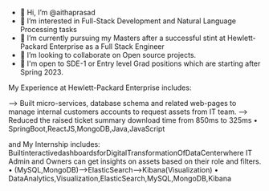 - 👋 Hi, I’m @aithaprasad
- 👀 I’m interested in Full-Stack Development and Natural Language Processing tasks 
- 🌱 I’m currently pursuing my Masters after a successful stint at Hewlett-Packard Enterprise as a Full Stack Engineer
- 💞️ I’m looking to collaborate on Open source projects.
- 💞️ I'm open to SDE-1 or Entry level Grad positions which are starting after Spring 2023.

My Experience at Hewlett-Packard Enterprise includes:

--> Built micro-services, database schema and related web-pages to manage internal customers accounts to request assets from IT team.
--> Reduced the raised ticket summary download time from 850ms to 325ms • SpringBoot,ReactJS,MongoDB,Java,JavaScript

and My Internship includes:
BuiltinteractivedashboardsforDigitalTransformationOfDataCenterwhere IT Admin and Owners can get insights on assets based on their role and filters.
• (MySQL,MongoDB)–>ElasticSearch–>Kibana(Visualization)
• DataAnalytics,Visualization,ElasticSearch,MySQL,MongoDB,Kibana


<!---
aithaprasad/aithaprasad is a ✨ special ✨ repository because its `README.md` (this file) appears on your GitHub profile.
You can click the Preview link to take a look at your changes.
--->

